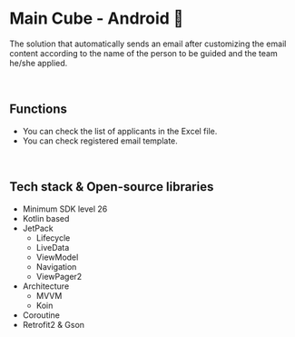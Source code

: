 # Main Cube - Android 💬

The solution that automatically sends an email after customizing the email content according to the name of the person to be guided and the team he/she applied.

<br/>

## Functions

* You can check the list of applicants in the Excel file.
* You can check registered email template.

<br />

## Tech stack & Open-source libraries

* Minimum SDK level 26
* Kotlin based
* JetPack
  * Lifecycle
  * LiveData
  * ViewModel
  * Navigation
  * ViewPager2
* Architecture
  * MVVM
  * Koin
* Coroutine
* Retrofit2 & Gson

<br/>
